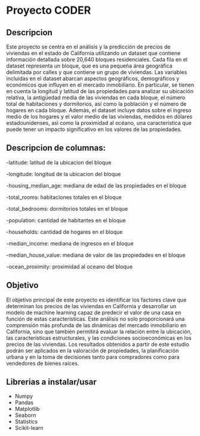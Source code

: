 # Proyecto CODER

## Descripcion
Este proyecto se centra en el análisis y la predicción de precios de viviendas en el estado de California utilizando un dataset que contiene información detallada sobre 20,640 bloques residenciales. Cada fila en el dataset representa un bloque, que es una pequeña área geográfica delimitada por calles y que contiene un grupo de viviendas. Las variables incluidas en el dataset abarcan aspectos geográficos, demográficos y económicos que influyen en el mercado inmobiliario. En particular, se tienen en cuenta la longitud y latitud de las propiedades para analizar su ubicación relativa, la antigüedad media de las viviendas en cada bloque, el número total de habitaciones y dormitorios, así como la población y el número de hogares en cada bloque. Además, el dataset incluye datos sobre el ingreso medio de los hogares y el valor medio de las viviendas, medidos en dólares estadounidenses, así como la proximidad al océano, una característica que puede tener un impacto significativo en los valores de las propiedades.

## Descripcion de columnas:
 -latitude: latitud de la ubicacion del bloque

 -longitude: longitud de la ubicacion del bloque

 -housing_median_age: mediana de edad de las propiedades en el bloque

 -total_rooms: habitaciones totales en el bloque

 -total_bedrooms: dormitorios totales en el bloque

 -population: cantidad de habitantes en el bloque

 -households: cantidad de hogares en el bloque

 -median_income: mediana de ingresos en el bloque

 -median_house_value: mediana de valor de las propiedades en el bloque
 
 -ocean_proximity: proximidad al oceano del bloque

## Objetivo
El objetivo principal de este proyecto es identificar los factores clave que determinan los precios de las viviendas en California y desarrollar un modelo de machine learning capaz de predecir el valor de una casa en función de estas características. Este análisis no solo proporcionará una comprensión más profunda de las dinámicas del mercado inmobiliario en California, sino que también permitirá evaluar la relación entre la ubicación, las características estructurales, y las condiciones socioeconómicas en los precios de las viviendas. Los resultados obtenidos a partir de este estudio podrán ser aplicados en la valoración de propiedades, la planificación urbana y en la toma de decisiones tanto para compradores como para vendedores de bienes raíces.

## Librerias a instalar/usar
+ Numpy
+ Pandas
+ Matplotlib
+ Seaborn
+ Statistics
+ Scikit-learn